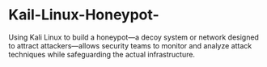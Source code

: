 # Kail-Linux-Honeypot-
Using Kali Linux to build a honeypot—a decoy system or network designed to attract attackers—allows security teams to monitor and analyze attack techniques while safeguarding the actual infrastructure.
